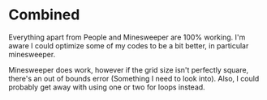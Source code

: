 # Combined

Everything apart from People and Minesweeper are 100% working. I'm aware I could optimize some of my codes to be a bit better, in particular minesweeper.

Minesweeper does work, however if the grid size isn't perfectly square, there's an out of bounds error (Something I need to look into). Also, I could probably get away with using one or two for loops instead.
